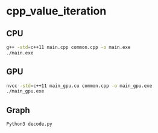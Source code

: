 # cpp_value_iteration

## CPU

```bash
g++ -std=c++11 main.cpp common.cpp -o main.exe
./main.exe
```

## GPU

```bash
nvcc -std=c++11 main_gpu.cu common.cpp -o main_gpu.exe
./main_gpu.exe
```

## Graph

```bash
Python3 decode.py
```
